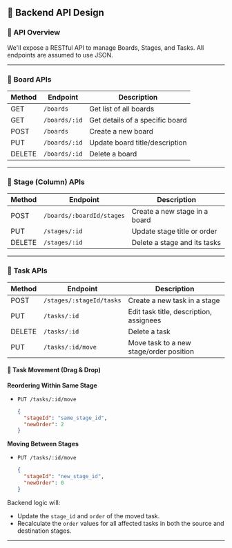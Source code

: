 
## 🔧 Backend API Design 
### 🔌 API Overview

We'll expose a RESTful API to manage Boards, Stages, and Tasks. All endpoints are assumed to use JSON.

---

### 📘 **Board APIs**

| Method | Endpoint      | Description                     |
| ------ | ------------- | ------------------------------- |
| GET    | `/boards`     | Get list of all boards          |
| GET    | `/boards/:id` | Get details of a specific board |
| POST   | `/boards`     | Create a new board              |
| PUT    | `/boards/:id` | Update board title/description  |
| DELETE | `/boards/:id` | Delete a board                  |

---

### 📗 **Stage (Column) APIs**

| Method | Endpoint                  | Description                   |
| ------ | ------------------------- | ----------------------------- |
| POST   | `/boards/:boardId/stages` | Create a new stage in a board |
| PUT    | `/stages/:id`             | Update stage title or order   |
| DELETE | `/stages/:id`             | Delete a stage and its tasks  |

---

### 📙 **Task APIs**

| Method | Endpoint                 | Description                             |
| ------ | ------------------------ | --------------------------------------- |
| POST   | `/stages/:stageId/tasks` | Create a new task in a stage            |
| PUT    | `/tasks/:id`             | Edit task title, description, assignees |
| DELETE | `/tasks/:id`             | Delete a task                           |
| PUT    | `/tasks/:id/move`        | Move task to a new stage/order position |

#### 🔁 Task Movement (Drag & Drop)

**Reordering Within Same Stage**

* `PUT /tasks/:id/move`

  ```json
  {
    "stageId": "same_stage_id",
    "newOrder": 2
  }
  ```

**Moving Between Stages**

* `PUT /tasks/:id/move`

  ```json
  {
    "stageId": "new_stage_id",
    "newOrder": 0
  }
  ```

Backend logic will:

* Update the `stage_id` and `order` of the moved task.
* Recalculate the `order` values for all affected tasks in both the source and destination stages.

---
